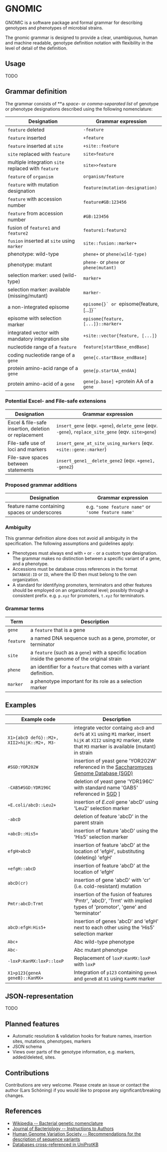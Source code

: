 # GNOMIC

GNOMIC is a software package and formal grammar for describing genotypes and phenotypes of microbial strains.

The gnomic grammar is designed to provide a clear, unambiguous, human and machine readable, genotype definition
notation with flexibility in the level of detail of the definition.


## Usage

TODO

## Grammar definition

The grammar consists of **a *space-* or *comma-*separated list** of genotype or phenotype designations described using the following nomenclature:

Designation                                 | Grammar expression
------------------------------------------- | -------------------------
`feature` deleted                              | ``-feature``
`feature` inserted                             | ``+feature``
`feature` inserted at `site`                   | ``+site::feature``
`site` replaced with `feature`                 | ``site>feature``
multiple integration `site` replaced with `feature` | ``site>>feature``
`feature` of `organism`                        | ``organism/feature``
`feature` with mutation designation            | ``feature(mutation-designation)``
`feature` with accession number                | ``feature#GB:123456``
`feature` from accession number                | ``#GB:123456``
fusion of `feature1` and `feature2`         | ``feature1:feature2``
`fusion` inserted at `site` using `marker`   | ``site::fusion::marker+``
phenotype: wild-type                      | ``phene+`` or ``phene(wild-type)``
phenotype: mutant                         | ``phene-`` or ``phene`` or ``phene(mutant)``
selection marker: used (wild-type)         | ``marker+``
selection marker: available (missing/mutant) | ``marker-``
a non-integrated episome | ``episome{}` or ``episome{feature, [...]}``
episome with selection marker | ``episome{feature, [...]}::marker+``
integrated vector with mandatory integration site | ``+site::vector{feature, [...]}``
nucleotide range of a `feature` | ``feature[startBase_endBase]``
coding nucleotide range of a `gene` | ``gene[c.startBase_endBase]``
protein amino-acid range of a `gene` | ``gene[p.startAA_endAA]``
protein amino-acid of a `gene` | ``gene[p.base]``		+protein AA of a `gene` | ``gene[p.AA]``

### Potential Excel- and File-safe extensions

Designation                                 | Grammar expression
------------------------------------------- | -------------------------
Excel & file-safe insertion, deletion or replacement          | `insert_gene` (eqv. `+gene`), `delete_gene` (eqv. ``-gene``), `replace_site_gene` (eqv. `site>gene`)
File-safe use of loci and markers           | `insert_gene_at_site_using_markers` (eqv. `+site::gene::marker`)
File-save spaces between statements | `insert_gene1__delete_gene2` (eqv. `+gene1, -gene2`)

### Proposed grammar additions

Designation                                 | Grammar expression
------------------------------------------- | -------------------------
feature name containing spaces or underscores | e.g. `"some feature name"` or `'some feature name'`

### Ambiguity

This grammar definition alone does not avoid all ambiguity in the specification. The following assumptions and
guidelines apply:

- Phenotypes must always end with `+` or `-` or a custom type designation. The grammar makes no distinction between a specific
  variant of a gene, and a phenotype.
- Accessions must be database cross references in the format ``DATABASE:ID`` or ``ID``, where the ID then must belong to the own organization.
- A standard for identifying promoters, terminators and other features should be employed on an organizational level; possibly through a consistent prefix. e.g. `p.xyz` for promoters, ``t.xyz`` for terminators.

### Grammar terms

Term           | Description
-------------- | --------------
``gene``       | a ``feature`` that is a gene
``feature``    | a named DNA sequence such as a gene, promoter, or terminator
``site``      | a ``feature`` (such as a ``gene``) with a specific location inside the genome of the original strain
``phene``      | an identifier for a ``feature`` that comes with a variant definition.
``marker``     | a phenotype important for its role as a selection marker

## Examples

| Example code | Description                          |
| ------------------------------------- | ------------------------------------- |
| `X1>{abcD defG}::M2+, XII2>hijK::M2+, M3- ` | integrate vector containg `abcD` and `defG` at `X1` using `M1` marker, insert `hijK` at `XII2` using `M2` marker, state that `M3` marker is available (mutant) in strain
| `#SGD:YOR202W` | insertion of yeast gene 'YOR202W' referenced in the [Saccharomyces Genome Database (SGD)](http://www.yeastgenome.org/)|
| `-CAB5#SGD:YDR196C` | deletion of yeast gene 'YDR196C' with standard name 'GAB5' referenced in [SGD](http://www.yeastgenome.org/) ]|
| `+E.coli/abcD::Leu2+` | insertion of _E.coli_ gene 'abcD' using 'Leu2' selection marker
| `-abcD` | deletion of feature 'abcD' in the parent strain |
| `+abcD::His5+` | insertion of feature 'abcD' using the 'His5' selection marker |
| `efgH>abcD` | insertion of feature 'abcD' at the location of 'efgH', substituting (deleting) 'efgH' |
| `+efgH::abcD` | insertion of feature 'abcD' at the location of 'efgH' |
| `abcD(cr)` | insertion of gene 'abcD' with 'cr' (i.e. cold-resistant) mutation |
| `Pmtr:abcD:Trmt` | insertion of the fusion of features 'Pmtr', 'abcD', 'Trmt' with implied types of 'promotor', 'gene' and 'terminator' |
| `abcD:efgH:His5+` | insertion of genes 'abcD' and 'efgH' next to each other using the 'His5' selection marker |
| `Abc+` | Abc wild-type phenotype |
| `Abc-` | Abc mutant phenotype |
| `-loxP:KanMX:loxP::loxP` | Replacement of `loxP:KanMX:loxP` with `loxP`|
| `X1>p123{geneA geneB}::KanMX+` | Integration of `p123` containing `geneA` and `geneB` at `X1` using `KanMX` marker |

## JSON-representation

TODO

## Planned features

- Automatic resolution & validation hooks for feature names, insertion sites, mutations, phenotypes, markers
- JSON schema
- Views over parts of the genotype information, e.g. markers, added/deleted, sites.

## Contributions

Contributions are very welcome. Please create an issue or contact the author (Lars Schöning) if you would like to propose any significant/breaking changes.

## References

- [Wikipedia -- Bacterial genetic nomenclature](http://en.wikipedia.org/wiki/Bacterial_genetic_nomenclature)
- [Journal of Bacteriology -- Instructions to Authors](http://jb.asm.org/site/misc/journal-ita_nom.xhtml#03)
- [Human Genome Variation Society -- Recommendations for the description of sequence variants](http://www.hgvs.org/mutnomen/recs.html)
- [Databases cross-referenced in UniProtKB](http://www.uniprot.org/docs/dbxref)
